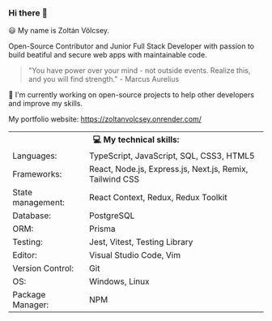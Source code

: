 ### Hi there 👋

😃 My name is Zoltán Völcsey.

Open-Source Contributor and Junior Full Stack Developer with passion to build beatiful and secure web apps with maintainable code.

> "You have power over your mind - not outside events. Realize this, and you will find strength." - Marcus Aurelius

💼 I'm currently working on open-source projects to help other developers and improve my skills.

My portfolio website: https://zoltanvolcsey.onrender.com/

<table>
  <tr>
    <th colspan="2">💻 My technical skills:</td>
  </tr>
  <tr>
    <td>Languages:</td>
    <td>TypeScript, JavaScript, SQL, CSS3, HTML5</td>
  </tr>
  <tr>
    <td>Frameworks:</td>
    <td>React, Node.js, Express.js, Next.js, Remix, Tailwind CSS</td>
  </tr>
  <tr>
    <td> State management:</td>
    <td>React Context, Redux, Redux Toolkit</td>
  </tr>
  <tr>
    <td>Database:</td>
    <td>PostgreSQL</td>
  </tr>
  <tr>
    <td>ORM:</td>
    <td>Prisma</td>
  </tr>
  <tr>
    <td>Testing:</td>
    <td>Jest, Vitest, Testing Library</td>
  </tr>
  <tr>
    <td>Editor:</td>
    <td>Visual Studio Code, Vim</td>
  </tr>
  <tr>
    <td>Version Control:</td>
    <td>Git</td>
  </tr>
  <tr>
    <td>OS:</td>
    <td>Windows, Linux</td>
  </tr>
  <tr>
    <td>Package Manager:</td>
    <td>NPM</td>
  </tr>
</table>
